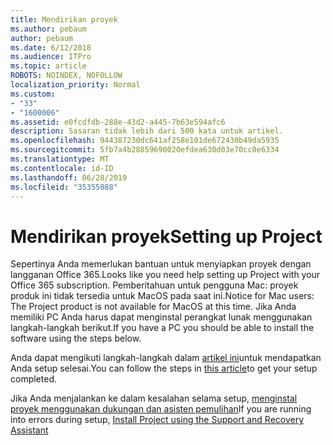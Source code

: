 ```yaml
---
title: Mendirikan proyek
ms.author: pebaum
author: pebaum
ms.date: 6/12/2018
ms.audience: ITPro
ms.topic: article
ROBOTS: NOINDEX, NOFOLLOW
localization_priority: Normal
ms.custom:
- "33"
- "1600006"
ms.assetid: e0fcdfdb-288e-43d2-a445-7b63e594afc6
description: Sasaran tidak lebih dari 500 kata untuk artikel.
ms.openlocfilehash: 944387230dc641af258e101de672430b49da5935
ms.sourcegitcommit: 5fb7a4b28859690020efdea630d03e70cc0e6334
ms.translationtype: MT
ms.contentlocale: id-ID
ms.lasthandoff: 06/28/2019
ms.locfileid: "35355088"
---
```

# <a name="setting-up-project"></a><span data-ttu-id="20c34-103">Mendirikan proyek</span><span class="sxs-lookup"><span data-stu-id="20c34-103">Setting up Project</span></span>

<span data-ttu-id="20c34-104">Sepertinya Anda memerlukan bantuan untuk menyiapkan proyek dengan langganan Office 365.</span><span class="sxs-lookup"><span data-stu-id="20c34-104">Looks like you need help setting up Project with your Office 365 subscription.</span></span>
<span data-ttu-id="20c34-105">Pemberitahuan untuk pengguna Mac: proyek produk ini tidak tersedia untuk MacOS pada saat ini.</span><span class="sxs-lookup"><span data-stu-id="20c34-105">Notice for Mac users: The Project product is not available for MacOS at this time.</span></span> <span data-ttu-id="20c34-106">Jika Anda memiliki PC Anda harus dapat menginstal perangkat lunak menggunakan langkah-langkah berikut.</span><span class="sxs-lookup"><span data-stu-id="20c34-106">If you have a PC you should be able to install the software using the steps below.</span></span>
  
<span data-ttu-id="20c34-107">Anda dapat mengikuti langkah-langkah dalam [artikel ini](https://support.office.com/article/7059249b-d9fe-4d61-ab96-5c5bf435f281.aspx)untuk mendapatkan Anda setup selesai.</span><span class="sxs-lookup"><span data-stu-id="20c34-107">You can follow the steps in [this article](https://support.office.com/article/7059249b-d9fe-4d61-ab96-5c5bf435f281.aspx)to get your setup completed.</span></span>
  
<span data-ttu-id="20c34-108">Jika Anda menjalankan ke dalam kesalahan selama setup, [menginstal proyek menggunakan dukungan dan asisten pemulihan](https://aka.ms/SaRA-ProjectSetupScenario)</span><span class="sxs-lookup"><span data-stu-id="20c34-108">If you are running into errors during setup, [Install Project using the Support and Recovery Assistant](https://aka.ms/SaRA-ProjectSetupScenario)</span></span>
